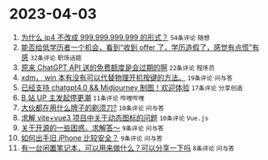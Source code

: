 # 2023-04-03

1. [为什么 ip4 不改成 999.999.999.999 的形式？](https://www.v2ex.com/t/929294) `54条评论` `随想`
1. [能否给低学历者一个机会，看到“收到 offer 了，学历造假了，感觉有点慌”有感](https://www.v2ex.com/t/929300) `32条评论` `职场话题`
1. [原来 ChatGPT API 送的免费额度是会过期的啊](https://www.v2ex.com/t/929295) `22条评论` `程序员`
1. [xdm， win 本有没有可以代替物理开机按键的方法。](https://www.v2ex.com/t/929290) `19条评论` `问与答`
1. [已经支持 chatgpt4.0 && Midjourney 制图！欢迎体验](https://www.v2ex.com/t/929311) `17条评论` `分享创造`
1. [B 站 UP 主发起停更潮](https://www.v2ex.com/t/929310) `11条评论` `哔哩哔哩`
1. [大伙都在用什么牌子的剃须刀?](https://www.v2ex.com/t/929312) `10条评论` `问与答`
1. [求解 vite+vue3 项目中关于动态图标的问题](https://www.v2ex.com/t/929289) `10条评论` `Vue.js`
1. [关于开源的一些困惑，求解答～](https://www.v2ex.com/t/929305) `9条评论` `问与答`
1. [如何出手旧 iPhone 比较安全？](https://www.v2ex.com/t/929298) `9条评论` `问与答`
1. [有一台闲置笔记本，可以用来做什么？可以分享一下吗](https://www.v2ex.com/t/929292) `8条评论` `问与答`
